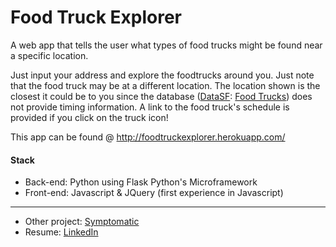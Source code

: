 Food Truck Explorer
==========

A web app that tells the user what types of food trucks might be found near a specific location. 

Just input your address and explore the foodtrucks around you. Just note that the food truck may be at a different location. The location shown is the closest it could be to you since the database ([DataSF](http://www.datasf.org/): [Food Trucks](https://data.sfgov.org/Permitting/Mobile-Food-Facility-Permit/rqzj-sfat)) does not provide timing information. A link to the food truck's schedule is provided if you click on the truck icon!

This app can be found @ http://foodtruckexplorer.herokuapp.com/

#### Stack
* Back-end: Python using Flask Python's Microframework
* Front-end: Javascript & JQuery (first experience in Javascript)

-------

* Other project: [Symptomatic](https://github.com/einashaddad/symptomatic)
* Resume: [LinkedIn](http://www.linkedin.com/pub/einas-haddad/28/132/787/)
